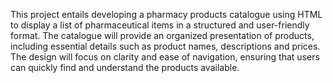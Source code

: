 This project entails developing a pharmacy products catalogue using HTML to display a list of pharmaceutical items in a structured and user-friendly format. The catalogue will provide an organized presentation of products, including essential details such as product names, descriptions and prices. The design will focus on clarity and ease of navigation, ensuring that users can quickly find and understand the products available.
